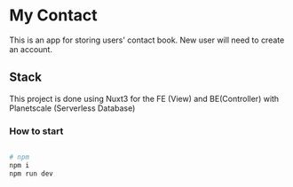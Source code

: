 # My Contact

This is an app for storing users' contact book.
New user will need to create an account.

## Stack

This project is done using Nuxt3 for the FE (View) and BE(Controller) with Planetscale (Serverless Database)

### How to start

```bash

# npm
npm i
npm run dev

```
